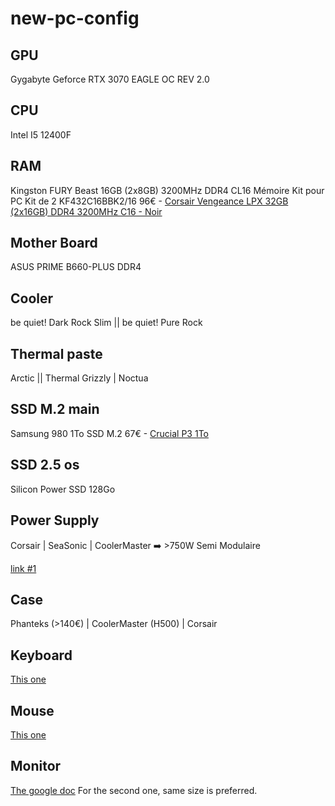 # new-pc-config

## GPU
Gygabyte Geforce RTX 3070 EAGLE OC REV 2.0

## CPU
Intel I5 12400F

## RAM
Kingston FURY Beast 16GB (2x8GB) 3200MHz DDR4 CL16 Mémoire Kit pour PC Kit de 2 KF432C16BBK2/16
96€ - [Corsair Vengeance LPX 32GB (2x16GB) DDR4 3200MHz C16 - Noir](https://www.amazon.fr/Corsair-Vengeance-32GB-2x16GB-3200MHz/dp/B07RW6Z692?tag=ugcdealabs02-21&ascsubtag=1355085573)
## Mother Board
ASUS PRIME B660-PLUS DDR4

## Cooler
be quiet! Dark Rock Slim || be quiet! Pure Rock

## Thermal paste
Arctic || Thermal Grizzly | Noctua

## SSD M.2 main
Samsung 980 1To SSD M.2
67€ - [Crucial P3 1To](https://www.amazon.fr/dp/B0B25LZGGW?smid=A1X6FK5RDHNB96&tag=ugcdealabs02-21&ascsubtag=1355074831)

## SSD 2.5 os
Silicon Power SSD 128Go

## Power Supply
Corsair | SeaSonic | CoolerMaster ➡️ >750W Semi Modulaire

[link #1](https://www.amazon.fr/Cooler-Master-Allimentation-Ventilateur-Temperature/dp/B08BKPQQDD?__mk_fr_FR=%C3%85M%C3%85%C5%BD%C3%95%C3%91&crid=1W2CNBI73FG3H&keywords=Cooler%2BMaster%2BMWE%2B850&qid=1667132860&qu=eyJxc2MiOiIwLjc3IiwicXNhIjoiMC4wMCIsInFzcCI6IjAuMDAifQ%3D%3D&sprefix=cooler%2Bmaster%2Bmwe%2B850%2Caps%2C62&sr=8-3&linkCode=sl1&tag=fnkhar-21&linkId=7545df2640a7452e347f1c7d751c876f&language=fr_FR&ref_=as_li_ss_tl&th=1)

## Case
Phanteks (>140€) | CoolerMaster (H500) | Corsair

## Keyboard
[This one](https://www.logitechg.com/fr-fr/products/gaming-keyboards/g512-mechanical-gaming-keyboard.920-009434.html?addisttype=u&gclid=CjwKCAjwh4ObBhAzEiwAHzZYU_hw7eWgsencMM9pOi4oDW8SueHYeBkBp4SQMN8Jvf9PjCUn_sTz5hoCXk0QAvD_BwE)

## Mouse
[This one](https://www.logitechg.com/fr-fr/products/gaming-mice/g502-lightspeed-wireless-gaming-mouse.910-005568.html)

## Monitor
[The google doc](https://docs.google.com/document/d/1qnXRs6T4-lPgneQ-i4J7dpr9vLhzpBbDQosQxAa2Xfo/edit)
For the second one, same size is preferred.

